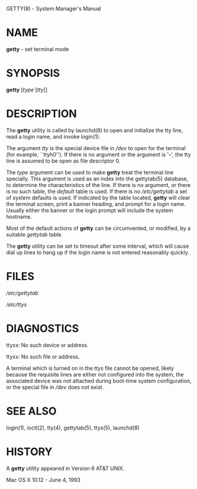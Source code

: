 GETTY(8) - System Manager's Manual

# NAME

**getty** - set terminal mode

# SYNOPSIS

**getty**
\[*type*
\[*tty*]]

# DESCRIPTION

The
**getty**
utility is called by
launchd(8)
to open and initialize the tty line, read a login name, and invoke
login(1).

The argument
*tty*
is the special device file in
*/dev*
to open for the terminal (for example, \`\`ttyh0'').
If there is no argument or the argument is
'**-**',
the tty line is assumed to be open as file descriptor 0.

The
*type*
argument can be used to make
**getty**
treat the terminal line specially.
This argument is used as an index into the
gettytab(5)
database, to determine the characteristics of the line.
If there is no argument, or there is no such table, the
*default*
table is used.
If there is no
*/etc/gettytab*
a set of system defaults is used.
If indicated by the table located,
**getty**
will clear the terminal screen,
print a banner heading,
and prompt for a login name.
Usually either the banner or the login prompt will include
the system hostname.

Most of the default actions of
**getty**
can be circumvented, or modified, by a suitable
*gettytab*
table.

The
**getty**
utility can be set to timeout after some interval,
which will cause dial up lines to hang up
if the login name is not entered reasonably quickly.

# FILES

*/etc/gettytab*

*/etc/ttys*

# DIAGNOSTICS

ttyxx: No such device or address.

ttyxx: No such file or address.

A terminal which is turned
on in the
*ttys*
file cannot be opened, likely because the requisite
lines are either not configured into the system, the associated device
was not attached during boot-time system configuration,
or the special file in
*/dev*
does not exist.

# SEE ALSO

login(1),
ioctl(2),
tty(4),
gettytab(5),
ttys(5),
launchd(8)

# HISTORY

A
**getty**
utility appeared in
Version&#160;6 AT&T UNIX.

Mac OS X 10.12 - June 4, 1993
